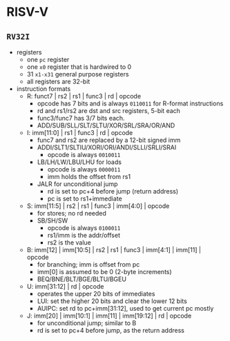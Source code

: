 RISV-V
======

## `RV32I`

- registers
  - one `pc` register
  - one `x0` register that is hardwired to 0
  - 31 `x1-x31` general purpose registers
  - all registers are 32-bit
- instruction formats
  - R: funct7 | rs2 | rs1 | func3 | rd | opcode
    - opcode has 7 bits and is always `0110011` for R-format instructions
    - rd and rs1/rs2 are dst and src registers, 5-bit each
    - func3/func7 has 3/7 bits each.
    - ADD/SUB/SLL/SLT/SLTU/XOR/SRL/SRA/OR/AND
  - I: imm[11:0] | rs1 | func3 | rd | opcode
    - func7 and rs2 are replaced by a 12-bit signed imm
    - ADDI/SLT1/SLTIU/XORI/ORI/ANDI/SLLI/SRLI/SRAI
      - opcode is always `0010011`
    - LB/LH/LW/LBU/LHU for loads
      - opcode is always `0000011`
      - imm holds the offset from rs1
    - JALR for unconditional jump
      - rd is set to pc+4 before jump (return address)
      - pc is set to rs1+immediate
  - S: imm[11:5] | rs2 | rs1 | func3 | imm[4:0] | opcode
    - for stores; no rd needed
    - SB/SH/SW
      - opcode is always `0100011`
      - rs1/imm is the addr/offset
      - rs2 is the value
  - B: imm[12] | imm[10:5] | rs2 | rs1 | func3 | imm[4:1] | imm[11] | opcode
    - for branching; imm is offset from pc
    - imm[0] is assumed to be 0 (2-byte increments)
    - BEQ/BNE/BLT/BGE/BLTU/BGEU
  - U: imm[31:12] | rd | opcode
    - operates the upper 20 bits of immediates
    - LUI: set the higher 20 bits and clear the lower 12 bits
    - AUIPC: set rd to pc+imm[31:12], used to get current pc mostly
  - J: imm[20] | imm[10:1] | imm[11] | imm[19:12] | rd | opcode
    - for unconditional jump; similar to B
    - rd is set to pc+4 before jump, as the return address
